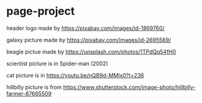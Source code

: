 # page-project
header logo made by 
https://pixabay.com/images/id-1869760/

galaxy picture made by
https://pixabay.com/images/id-2695569/

beagle pictue made by
https://unsplash.com/photos/1TPdQq54fH0

scientist picture is in
Spider-man (2002)

cat picture is in
https://youtu.be/nQB9d-MMIx0?t=236

hillbilly picture is from
https://www.shutterstock.com/image-photo/hillbilly-farmer-87665509